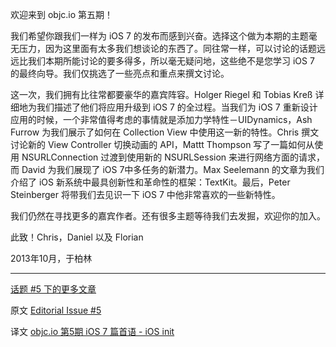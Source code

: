 欢迎来到 objc.io 第五期！

我们希望你跟我们一样为 iOS 7 的发布而感到兴奋。选择这个做为本期的主题毫无压力，因为这里面有太多我们想谈论的东西了。同往常一样，可以讨论的话题远远比我们本期所能讨论的要多得多，所以毫无疑问地，这些绝不是您学习 iOS 7 的最终向导。我们仅挑选了一些亮点和重点来撰文讨论。

这一次，我们拥有比往常都要豪华的嘉宾阵容。Holger Riegel 和 Tobias Kreß 详细地为我们描述了他们将应用升级到 iOS 7 的全过程。当我们为 iOS 7 重新设计应用的时候，一个非常值得考虑的事情就是添加力学特性－UIDynamics，Ash Furrow 为我们展示了如何在 Collection View 中使用这一新的特性。Chris 撰文讨论新的 View Controller 切换动画的 API，Mattt Thompson 写了一篇如何从使用 NSURLConnection 过渡到使用新的 NSURLSession 来进行网络方面的请求，而 David 为我们展现了 iOS 7中多任务的新潜力。Max Seelemann 的文章为我们介绍了 iOS 新系统中最具创新性和革命性的框架：TextKit。最后，Peter Steinberger 将带我们去见识一下 iOS 7 中他非常喜欢的一些新特性。

我们仍然在寻找更多的嘉宾作者。还有很多主题等待我们去发掘，欢迎你的加入。

此致！Chris，Daniel 以及 Florian

2013年10月，于柏林

---

[话题 #5 下的更多文章][2]

   [2]: http://objccn.io/issue-5
   
原文 [Editorial Issue #5](http://www.objc.io/issue-5/editorial.html)
   
译文 [objc.io 第5期 iOS 7 篇首语 - iOS init](http://iosinit.com/?p=935) 